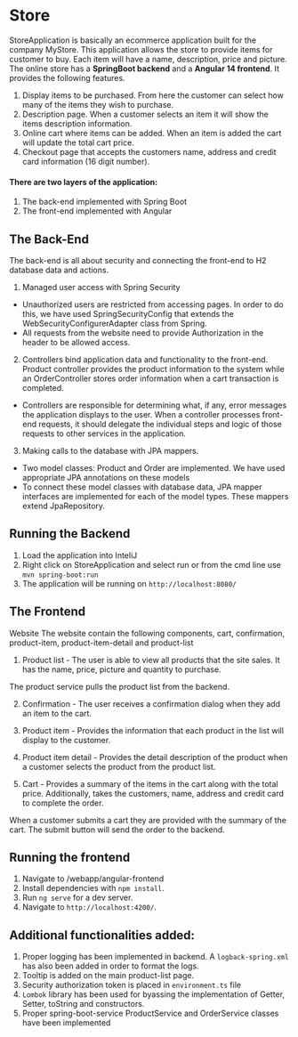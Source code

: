 # Store

StoreApplication is basically an ecommerce application built for the company MyStore. This application allows the store to provide items for customer to buy. Each item will have a name, description, price and picture. The online store has a **SpringBoot backend** and a **Angular 14 frontend**. It provides the following features. 

1. Display items to be purchased. From here the customer can select how many of the items they wish to purchase. 
2. Description page. When a customer selects an item it will show the items description information.
3. Online cart where items can be added. When an item is added the cart will update the total cart price.
4. Checkout page that accepts the customers name, address and credit card information (16 digit number).


#### There are two layers of the application:

1. The back-end implemented with Spring Boot
2. The front-end implemented with Angular

## The Back-End
The back-end is all about security and connecting the front-end to H2 database data and actions.

1. Managed user access with Spring Security
* Unauthorized users are restricted from accessing pages. In order to do this, we have used SpringSecurityConfig that extends the WebSecurityConfigurerAdapter class from Spring. 
* All requests from the website need to provide Authorization in the header to be allowed access.
2. Controllers bind application data and functionality to the front-end. Product controller provides the product information to the system while an OrderController stores order information when a cart transaction is completed. 
* Controllers are responsible for determining what, if any, error messages the application displays to the user. When a controller processes front-end requests, it should delegate the individual steps and logic of those requests to other services in the application.
3. Making calls to the database with JPA mappers.
* Two model classes: Product and Order are implemented. We have used appropriate JPA annotations on these models
* To connect these model classes with database data, JPA mapper interfaces are implemented for each of the model types. These mappers extend JpaRepository.

## Running the Backend

1. Load the application into InteliJ
2. Right click on StoreApplication and select run or from the cmd line use `mvn spring-boot:run`
3. The application will be running on  `http://localhost:8080/`

## The Frontend

Website
The website contain the following components, cart, confirmation, product-item, product-item-detail and product-list

1. Product list - 
The user is able to view all products that the site sales. It has the name, price, picture and quantity to purchase.

The product service pulls the product list from the backend. 

2. Confirmation - 
The user receives a confirmation dialog when they add an item to the cart. 

3. Product item - 
Provides the information that each product in the list will display to the customer.

4. Product item detail - 
Provides the detail description of the product when a customer selects the product from the product list. 

5. Cart - 
Provides a summary of the items in the cart along with the total price. Additionally, takes the customers, name, address and credit card to complete the order. 

When a customer submits a cart they are provided with the summary of the cart. The submit button will send the order to the backend. 

## Running the frontend 

1. Navigate to /webapp/angular-frontend
2. Install dependencies with `npm install`.
3. Run `ng serve` for a dev server.
4. Navigate to `http://localhost:4200/`.

## Additional functionalities added: 
1. Proper logging has been implemented in backend. A `logback-spring.xml` has also been added in order to format the logs. 
2. Tooltip is added on the main product-list page. 
3. Security authorization token is placed in `environment.ts` file
4. `Lombok` library has been used for byassing the implementation of Getter, Setter, toString and constructors.
5. Proper spring-boot-service ProductService and OrderService classes have been implemented 